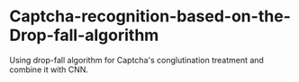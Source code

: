 # Captcha-recognition-based-on-the-Drop-fall-algorithm

Using drop-fall algorithm for Captcha's conglutination treatment and combine it with CNN.
